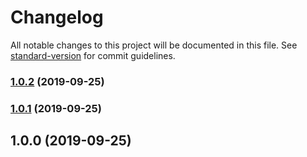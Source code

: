 # Changelog

All notable changes to this project will be documented in this file. See [standard-version](https://github.com/conventional-changelog/standard-version) for commit guidelines.

### [1.0.2](https://bitbucket.org/bravebox/tjerknoordraven-prismic/compare/v1.0.0...v1.0.2) (2019-09-25)

### [1.0.1](https://bitbucket.org/bravebox/tjerknoordraven-prismic/compare/v1.0.0...v1.0.1) (2019-09-25)

## 1.0.0 (2019-09-25)
